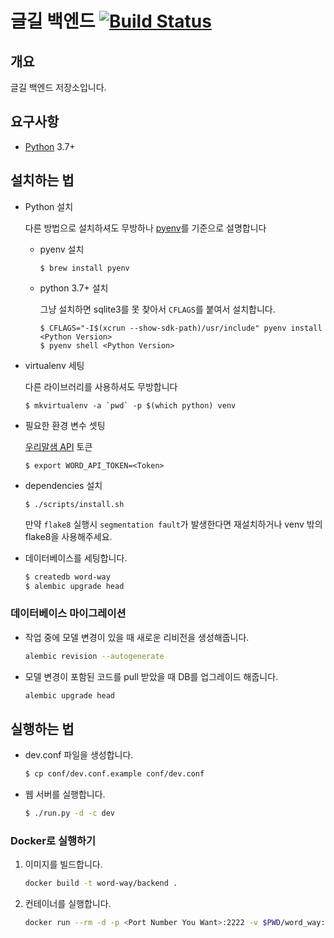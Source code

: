 # 글길 백엔드 [![Build Status]](https://travis-ci.org/word-way/word-way-backend)

개요
---

글길 백엔드 저장소입니다.


요구사항
-----

- [Python](https://www.python.org/) 3.7+


설치하는 법
--------
- Python 설치

   다른 방법으로 설치하셔도 무방하나 [pyenv](https://github.com/pyenv/pyenv)를 기준으로 설명합니다

   - pyenv 설치
      ```
      $ brew install pyenv
      ```
   - python 3.7+ 설치

      그냥 설치하면 sqlite3를 못 찾아서 `CFLAGS`를 붙여서 설치합니다.
      ```
      $ CFLAGS="-I$(xcrun --show-sdk-path)/usr/include" pyenv install <Python Version>
      $ pyenv shell <Python Version>
      ```

- virtualenv 세팅

   다른 라이브러리를 사용하셔도 무방합니다
    ```
    $ mkvirtualenv -a `pwd` -p $(which python) venv
    ```

- 필요한 환경 변수 셋팅

   [우리말샘 API](https://opendict.korean.go.kr/) 토큰
   ```
   $ export WORD_API_TOKEN=<Token>
   ```

- dependencies 설치
   ```
   $ ./scripts/install.sh
   ```
   만약 `flake8` 실행시 `segmentation fault`가 발생한다면 재설치하거나 venv 밖의 flake8을 사용해주세요.

- 데이터베이스를 세팅합니다.
   ```bash
   $ createdb word-way
   $ alembic upgrade head

### 데이터베이스 마이그레이션
 
 - 작업 중에 모델 변경이 있을 때 새로운 리비전을 생성해줍니다.
    ```bash
    alembic revision --autogenerate
    ```
 - 모델 변경이 포함된 코드를 pull 받았을 때 DB를 업그레이드 해줍니다.
    ```bash
    alembic upgrade head
    ```


실행하는 법
--------

- dev.conf 파일을 생성합니다.
   ```bash
   $ cp conf/dev.conf.example conf/dev.conf
   ```

- 웹 서버를 실행합니다.
   ```bash
   $ ./run.py -d -c dev
   ```

 ### Docker로 실행하기

 1. 이미지를 빌드합니다.

    ```bash
    docker build -t word-way/backend .
    ```

 1. 컨테이너를 실행합니다.

    ```bash
    docker run --rm -d -p <Port Number You Want>:2222 -v $PWD/word_way:/app/word_way word-way/backend:latest
    ```

[Build Status]: https://travis-ci.org/word-way/word-way-backend.svg?branch=master
